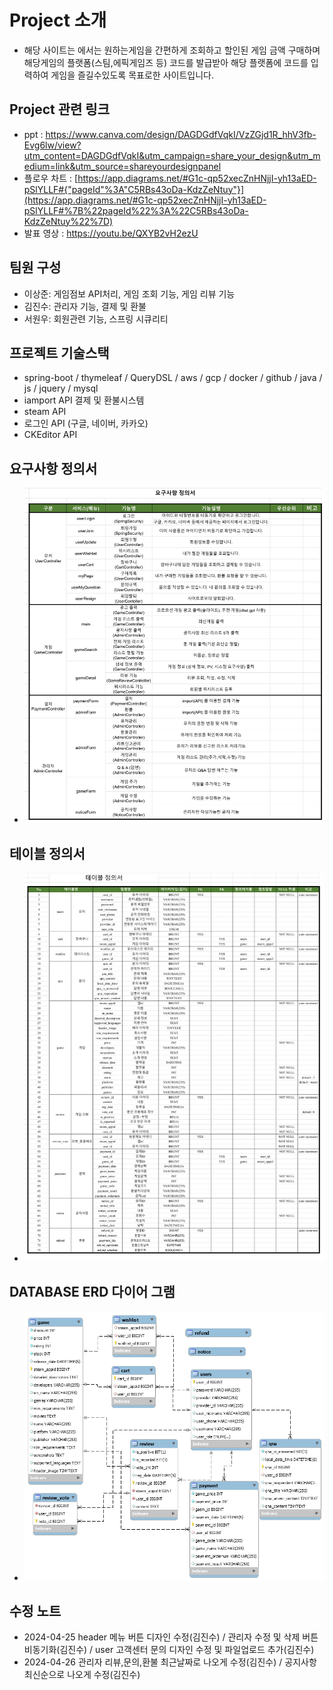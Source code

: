 # Project 소개
- 해당 사이트는 에서는 원하는게임을 간편하게 조회하고 할인된 게임 금액 구매하며 해당게임의 플랫폼(스팀,에픽게임즈 등) 코드를 발급받아 해당 플랫폼에 코드를 입력하여 게임을 즐길수있도록 목표로한 사이트입니다.
## Project 관련 링크
- ppt : https://www.canva.com/design/DAGDGdfVqkI/VzZGjd1R_hhV3fb-Evg6lw/view?utm_content=DAGDGdfVqkI&utm_campaign=share_your_design&utm_medium=link&utm_source=shareyourdesignpanel
- 플로우 차트 : [https://app.diagrams.net/#G1c-qp52xecZnHNjjI-yh13aED-pSlYLLF#{"pageId"%3A"C5RBs43oDa-KdzZeNtuy"}](https://app.diagrams.net/#G1c-qp52xecZnHNjjI-yh13aED-pSlYLLF#%7B%22pageId%22%3A%22C5RBs43oDa-KdzZeNtuy%22%7D)
- 발표 영상 : https://youtu.be/QXYB2vH2ezU
## 팀원 구성
- 이상준: 게임점보 API처리, 게임 조회 기능, 게임 리뷰 기능
- 김진수: 관리자 기능, 결제 및 환불
- 서원우: 회원관련 기능, 스프링 시큐리티
## 프로젝트 기술스택
- spring-boot / thymeleaf / QueryDSL / aws / gcp / docker / github / java / js / jquery / mysql
- iamport API  결제 및 환불시스템
- steam API
- 로그인 API (구글, 네이버, 카카오)
- CKEditor API
## 요구사항 정의서
- ![MovieProject/요구사항 정의서.png](https://github.com/Tyrano1129/GameSaleProject/blob/d316f55c772dcea5088b2e356a1ef261981aa4f9/%EC%9A%94%EA%B5%AC%EC%82%AC%ED%95%AD%EC%A0%95%EC%9D%98%EC%84%9C.jpeg)
## 테이블 정의서
- ![테이블 정의서](https://github.com/Tyrano1129/GameSaleProject/blob/4656fb4228caa8a5fc21f783c82a1f5f75a99576/%ED%85%8C%EC%9D%B4%EB%B8%94%EC%A0%95%EC%9D%98%EC%84%9C.jpeg)
## DATABASE ERD 다이어 그램
- ![ERD](https://github.com/Tyrano1129/GameSaleProject/blob/96ab3841d342ae93c45040232a0f2bf8c6774991/ERD%20%EB%8B%A4%EC%9D%B4%EC%96%B4%EA%B7%B8%EB%9E%A8.png)
## 수정 노트
- 2024-04-25 header 메뉴 버튼 디자인 수정(김진수) / 관리자 수정 및 삭제 버튼 비동기화(김진수) / user 고객센터 문의 디자인 수정 및 파일업로드 추가(김진수)
- 2024-04-26 관리자 리뷰,문의,환불 최근날짜로 나오게 수정(김진수) / 공지사항 최신순으로 나오게 수정(김진수)

